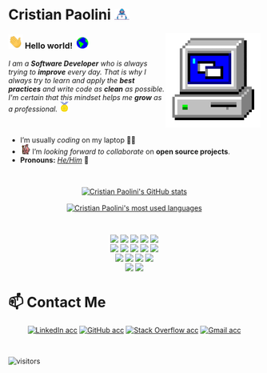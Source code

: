 # Cristian Paolini&nbsp;<img src="https://github.com/CristianPaolini/CristianPaolini/blob/main/Assets/Developer.gif?raw=true" width="30px">

<img align="right" alt="PC GIF" src="https://github.com/CristianPaolini/CristianPaolini/blob/main/Assets/PC.gif" width="190" />

### <img src="https://github.com/CristianPaolini/CristianPaolini/blob/main/Assets/Hi.gif" width="29px"> **Hello world!** &nbsp;<img src="https://github.com/CristianPaolini/CristianPaolini/blob/main/Assets/Earth.gif" width="24px">

<p>
  <em>
    I am a <b>Software Developer</b> who is always trying to <b>improve</b> every day. 
    That is why I always try to learn and apply the <b>best practices</b> and write code as <b>clean</b> as possible. 
    I'm certain that this mindset helps me <b>grow</b> as a professional. <img src="https://github.com/CristianPaolini/CristianPaolini/blob/main/Assets/Medal.gif" width="20px">
  </em>  
</p>

<br>

- I’m usually *coding* on my laptop 👨‍💻
- <img alt="GIF" src="https://github.com/CristianPaolini/CristianPaolini/blob/main/Assets/gandalf_parrot.gif" width="20vw" /> I’m *looking forward to collaborate* on **open source projects**.
- **Pronouns:** [*He/Him*](https://pronoun.is/he) 🧔

<br>

<p align="center"><a href="https://github.com/CristianPaolini"><img align="center" src="https://github-readme-stats.vercel.app/api?username=cristianpaolini&count_private=true&show_icons=true&theme=react&line_height=27" alt="Cristian Paolini's GitHub stats" /></a>
<p>

<p align="center"><a href="https://github.com/CristianPaolini"><img align="center" src="https://github-readme-stats.vercel.app/api/top-langs/?username=cristianpaolini&langs_count=8&layout=compact&theme=react" alt="Cristian Paolini's most used languages" /></a>
<p>

<br>

<p align="center">
  <img src="https://img.shields.io/badge/-HTML5-black?logo=html5" />
  <img src="https://img.shields.io/badge/-CSS3-black?logo=css3" />
  <img src="https://img.shields.io/badge/-JavaScript-black?logo=javascript" />
  <img src="https://img.shields.io/badge/-.NET-black?logo=dotnet" />
  <img src="https://img.shields.io/badge/-C%23-black?logo=csharp" /> <br>
  <img src="https://img.shields.io/badge/-Java-black?logo=java" />
  <img src="https://img.shields.io/badge/-Git-black?logo=git" />
  <img src="https://img.shields.io/badge/-SQL%20Server-black?logo=microsoftsqlserver" />
  <img src="https://img.shields.io/badge/-VS%20Code-black?logo=visualstudiocode" /> 
  <img src="https://img.shields.io/badge/-Bootstrap-black?logo=bootstrap" /> <br>
  <img src="https://img.shields.io/badge/-Visual%20Studio-black?logo=visualstudio" />
  <img src="https://img.shields.io/badge/-jQuery-black?logo=jquery" />
  <img src="https://img.shields.io/badge/-PHP-black?logo=php" />
  <img src="https://img.shields.io/badge/-MySQL-black?logo=mysql" /> <br>
  <img src="https://img.shields.io/badge/-Eclipse%20IDE-black?logo=eclipse" />
  <img src="https://img.shields.io/badge/-C%2B%2B-black?logo=cplusplus" />
</p>


# 📫 Contact Me
<p align="center">
<a href="https://in.linkedin.com/in/cristian-paolini-44b672217" target="_blank"><img src="https://img.shields.io/badge/-LinkedIn-black?logo=linkedin" alt="LinkedIn acc"></a>
<a href="https://github.com/CristianPaolini" target="_blank"><img src="https://img.shields.io/badge/-GitHub-black?logo=github" alt="GitHub acc"></a>
<a href="https://es.stackoverflow.com/users/261585/cristian-paolini" target="_blank"><img src="https://img.shields.io/badge/-Stack%20Overflow-black?logo=stackoverflow" alt="Stack Overflow acc"></a>
<a href="mailto:cristianpaolini3@gmail.com" target="_blank"><img src="https://img.shields.io/badge/-Gmail-black?logo=gmail" alt="Gmail acc"></a>
</p>


<br>


![visitors](https://visitor-badge.laobi.icu/badge?page_id=CristianPaolini)


<!---
CristianPaolini/CristianPaolini is a ✨ special ✨ repository because its `README.md` (this file) appears on your GitHub profile.
You can click the Preview link to take a look at your changes.
--->

